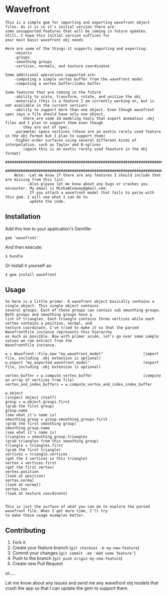 # Wavefront

    This is a simple gem for importing and exporting wavefront object files. As it is in it's initial version there are
    some unsupported features that will be coming in future updates. Still, I hope this initial version suffices for
    your most basic wavefront obj needs

    Here are some of the things it supports importing and exporting:
        -objects
        -groups
        -smoothing groups
        -vertices, normals, and texture coordinates

    Some additional operations supported are:
        -computing a simple vertex buffer from the wavefront model
        -computing a vertex buffer/index buffer

    Some features that are coming in the future
        -ability to scale, transform, rotate, and unitize the obj
        -materials (this is a feature I am currently working on, but is not available in the current version)
        -ability to support more than one object. Even though wavefront spec says a file should have only one object,
            there are some 3d modeling tools that export anomalous .obj files and I plan to support them even though
            they are out of spec.
        -parameter space vertices (these are an exotic rarely used feature in the obj format but I plan to support them)
        -higher-order surfaces using several different kinds of interpolation, such as Taylor and B-splines
            (again this is an exotic rarely used feauture in the obj format)
        #############################################################################################################
        #############################################################################################################
        Note: -Let me know if there are any features I should include that are missing from this list.
              -Also please let me know about any bugs or crashes you encounter. My email is MishaAConway@gmail.com.
               If you attach a wavefront model that fails to parse with this gem, I will see what I can do to
               update the code.






## Installation

Add this line to your application's Gemfile:

    gem 'wavefront'

And then execute:

    $ bundle

Or install it yourself as:

    $ gem install wavefront

## Usage

    So here is a little primer. A wavefront object basically contains a single object. This single object contains
    several groups. Each of these groups can contain sub smoothing groups. Both groups and smoothing groups have a
    list of triangles. Each triangle contains three vertices while each vertex contains a position, normal, and
    texture coordinate. I've tried to make it so that the parsed WavefrontFile instance represents this hierarchy
    as much as possible. Now with primer aside, let's go over some sample values we can extract from the
    WavefrontFile instance.

    w = Wavefront::File.new "my_wavefront_model"                  (import file, including .obj extension is optional)
    w.export "my_exported_wavefront_model"                        (export file, including .obj extension is optional)

    vertex_buffer = w.compute_vertex_buffer                       (compute an array of vertices from file)
    vertex_and_index_buffers = w.compute_vertex_and_index_index_buffer

    w.object                                                                (inspect object itself)
    group = w.object.groups.first                                           (grab the first group)
    group.name                                                              (see what it's name is)
    smoothing_group = group.smoothing_groups.first                          (grab the first smoothing group)
    smoothing_group.name                                                    (see what it's name is)
    triangles = smoothing_group.triangles                                   (grab triangles from this smoothing group)
    triangle = triangles.first                                              (grab the first triangle)
    vertices = triangle.vertices                                            (get the 3 vertices in this triangle)
    vertex = vertices.first                                                 (get the first vertex)
    vertex.position                                                         (look at position)
    vertex.normal                                                           (look at normal)
    vertex.tex                                                              (look at texture coordinate)


    This is just the surface of what you can do to explore the parsed wavefront file. When I get more time, I'll try
    to make these usage examples better.


## Contributing

1. Fork it
2. Create your feature branch (`git checkout -b my-new-feature`)
3. Commit your changes (`git commit -am 'Add some feature'`)
4. Push to the branch (`git push origin my-new-feature`)
5. Create new Pull Request

or.....

Let me know about any issues and send me any wavefront obj models that crash the app so that I can update the gem
to support them.
